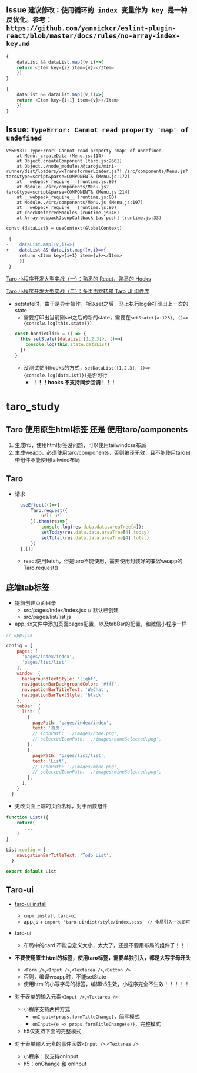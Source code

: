 ## Issue `建议修改：使用循环的 index 变量作为 key 是一种反优化。参考：https://github.com/yannickcr/eslint-plugin-react/blob/master/docs/rules/no-array-index-key.md`
```javascript
{
    dataList && dataList.map((v,i)=>{
    return <Item key={i} item={v}></Item>
    })
}
```
```javascript
{
    dataList && dataList.map((v,i)=>{
    return <Item key={i+1} item={v}></Item>
    })
}
```

## Issue: `TypeError: Cannot read property 'map' of undefined`

```
VM5093:1 TypeError: Cannot read property 'map' of undefined
    at Menu._createData (Menu.js:114)
    at Object.createComponent (taro.js:2601)
    at Object../node_modules/@tarojs/mini-runner/dist/loaders/wxTransformerLoader.js?!./src/components/Menu.js?taro&type=script&parse=COMPONENT& (Menu.js:172)
    at __webpack_require__ (runtime.js:80)
    at Module../src/components/Menu.js?taro&type=script&parse=COMPONENT& (Menu.js:214)
    at __webpack_require__ (runtime.js:80)
    at Module../src/components/Menu.js (Menu.js:197)
    at __webpack_require__ (runtime.js:80)
    at checkDeferredModules (runtime.js:46)
    at Array.webpackJsonpCallback [as push] (runtime.js:33)
```
```diff
const {dataList} = useContext(GlobalContext)

 {
-    dataList.map((v,i)=>{
+    dataList && dataList.map((v,i)=>{
     return <Item key={i+1} item={v}></Item>
     })
 }
```


[Taro 小程序开发大型实战（一）：熟悉的 React，熟悉的 Hooks](https://taro-club.jd.com/topic/1110/taro-小程序开发大型实战-一-熟悉的-react-熟悉的-hooks)

[Taro 小程序开发大型实战（二）：多页面跳转和 Taro UI 组件库](https://taro-club.jd.com/topic/1111/taro-小程序开发大型实战-二-多页面跳转和-taro-ui-组件库)

- setstate时，由于是异步操作，所以set之后，马上执行log会打印出上一次的state
  - 需要打印出当前刚set之后的新的state，需要在`setState({a:123}, ()=>{consolw.log(this.state)})`
  ```javascript
  const handleClick = () => {
    this.setState({dataList:[1,2,3]}, ()=>{
      console.log(this.state.dataList)
    })
  }
  ```
  - 没测试使用hooks的方式，`setDataList([1,2,3], ()=>{console.log(dataList)})`是否可行
    - **！！！hooks 不支持同步回调！！！**




# taro_study


## Taro 使用原生html标签 还是 使用taro/components
1. 生成h5，使用html标签没问题，可以使用tailwindcss布局
2. 生成weapp，必须使用taro/components，否则编译无效，且不能使用taro自带组件不能使用tailwind布局





## Taro
- 请求
  ```javascript
    useEffect(()=>{
        Taro.request({
            url: url
        }).then(res=>{
            console.log(res.data.data.areaTree[4]);
            setToday(res.data.data.areaTree[4].today)
            setTotal(res.data.data.areaTree[4].total)
        })            
    },[])
  ```
  - react使用fetch，但是taro不能使用，需要使用封装好的兼容weapp的Taro.request()

## 底端tab标签
- 提前创建页面目录
  - src/pages/index/index.jsx  // 默认已创建
  - src/pages/list/list.js
- app.jsx文件中添加页面pages配置，以及tabBar的配置，和微信小程序一样

```javascript
// app.jsx

config = {
    pages: [
      'pages/index/index',
      'pages/list/list'
    ],
    window: {
      backgroundTextStyle: 'light',
      navigationBarBackgroundColor: '#fff',
      navigationBarTitleText: 'WeChat',
      navigationBarTextStyle: 'black'
    },
    tabBar: {
      list: [
        {
          pagePath: 'pages/index/index',
          text: '首页',
          // iconPath: './images/home.png',
          // selectedIconPath: './images/homeSelected.png',
        },
        {
          pagePath: 'pages/list/list',
          text: 'List',
          // iconPath: './images/mine.png',
          // selectedIconPath: './images/mineSelected.png',
        },
      ],
    }
  }

```

- 更改页面上端的页面名称，对于函数组件
```javascript
function List(){
    return(
       ...
    )
}

List.config = {
    navigationBarTitleText: 'Todo List',
  }

export default List
```


## Taro-ui

- [taro-ui install](https://taro-ui.jd.com/#/docs/quickstart)
  - `cnpm install taro-ui`
  - app.js + `import 'taro-ui/dist/style/index.scss' // 全局引入一次即可`


- taro-ui 
  - 布局中的card 不能自定义大小，太大了，还是不要用布局的组件了！！！

- **不要使用原生html的标签，使用taro标签，需要单独引入，都是大写字母开头**
  - `<Form />`,`<Input />`,`<Textarea />`,`<Button />`
  - 否则，编译weapp时，不能setState
  - 使用html的小写字母的标签，编译h5生效，小程序完全不生效！！！！！

- 对于表单的输入元素`<Input />`,`<Textarea />`
  - 小程序支持两种方式
    - `onInput={props.formTitleChange}`，简写模式
    - `onInput={e => props.formTitleChange(e)}`，完整模式
  - h5仅支持下面的完整模式
  
- 对于表单输入元素的事件函数`<Input />`,`<Textarea />`
  - 小程序：仅支持onInput
  - h5：onChange 和 onInput
